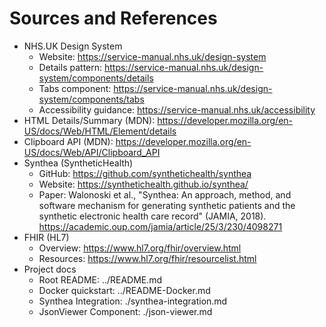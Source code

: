 # Sources and References

- NHS.UK Design System
  - Website: https://service-manual.nhs.uk/design-system
  - Details pattern: https://service-manual.nhs.uk/design-system/components/details
  - Tabs component: https://service-manual.nhs.uk/design-system/components/tabs
  - Accessibility guidance: https://service-manual.nhs.uk/accessibility
- HTML Details/Summary (MDN): https://developer.mozilla.org/en-US/docs/Web/HTML/Element/details
- Clipboard API (MDN): https://developer.mozilla.org/en-US/docs/Web/API/Clipboard_API
- Synthea (SyntheticHealth)
  - GitHub: https://github.com/synthetichealth/synthea
  - Website: https://synthetichealth.github.io/synthea/
  - Paper: Walonoski et al., "Synthea: An approach, method, and software mechanism for generating synthetic patients and the synthetic electronic health care record" (JAMIA, 2018). https://academic.oup.com/jamia/article/25/3/230/4098271
- FHIR (HL7)
  - Overview: https://www.hl7.org/fhir/overview.html
  - Resources: https://www.hl7.org/fhir/resourcelist.html
- Project docs
  - Root README: ../README.md
  - Docker quickstart: ../README-Docker.md
  - Synthea Integration: ./synthea-integration.md
  - JsonViewer Component: ./json-viewer.md
